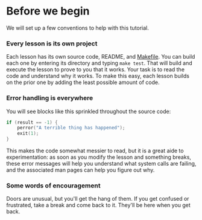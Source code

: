 # Before we begin
We will set up a few conventions to help with this tutorial.

### Every lesson is its own project
Each lesson has its own source code, README, and [Makefile](Makefile). You can
build each one by entering its directory and typing `make test`. That will build
and execute the lesson to prove to you that it works. Your task is to read the
code and understand why it works. To make this easy, each lesson builds on the
prior one by adding the least possible amount of code.

### Error handling is everywhere
You will see blocks like this sprinkled throughout the source code:

```c
if (result == -1) {
	perror("A terrible thing has happened");
	exit(1);
}
```

This makes the code somewhat messier to read, but it is a great aide to
experimentation: as soon as you modify the lesson and something breaks, these
error messages will help you understand what system calls are failing, and the
associated man pages can help you figure out why.

### Some words of encouragement
Doors are unusual, but you'll get the hang of them. If you get confused or
frustrated, take a break and come back to it. They'll be here when you get back.
